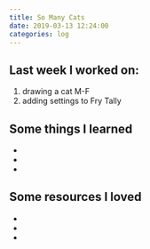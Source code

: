 ```yaml
---
title: So Many Cats
date: 2019-03-13 12:24:00
categories: log
---
```


## Last week I worked on:
1. drawing a cat M-F
1. adding settings to Fry Tally


## Some things I learned
-
-
-


## Some resources I loved
-
-
-